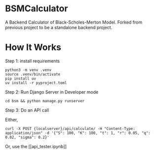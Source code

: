 # BSMCalculator
A Backend Calculator of Black-Scholes-Merton Model. Forked from previous project to be a standalone backend project.

# How It Works

Step 1: install requirements

    python3 -m venv .venv
    source .venv/bin/activate
    pip install uv
    uv install -r pyproject.toml

Step 2: Run Django Server in Developer mode

    cd bsm && python manage.py runserver

Step 3: Do an API call

Either, 
    
    curl -X POST {localserver}/api/calculate/ -H "Content-Type: application/json" -d '{"S": 100, "K": 100, "t": 1, "r": 0.05, "q": 0.02, "sigma": 0.2}'

Or, use the [[api_tester.ipynb]]